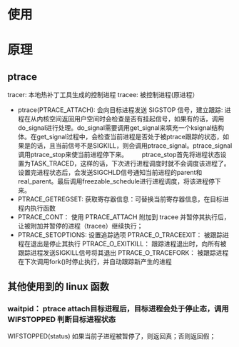 # 使用



# 原理
## ptrace
tracer: 本地热补丁工具生成的控制进程
tracee: 被控制进程(原进程）

- ptrace(PTRACE_ATTACH): 会向目标进程发送 SIGSTOP 信号，建立跟踪:
  进程在从内核空间返回用户空间时会检查是否有挂起信号，如果有的话，调用do_signal进行处理。do_signal需要调用get_signal来填充一个ksignal结构体。在get_signal过程中，会检查当前进程是否处于被ptrace跟踪的状态，如果是的话，且当前信号不是SIGKILL，则会调用ptrace_signal。ptrace_signal调用ptrace_stop来使当前进程停下来。
  ptrace_stop首先将进程状态设置为TASK_TRACED，这样的话，下次进行进程调度时就不会调度该进程了。设置完进程状态后，会发送SIGCHLD信号通知当前进程的parent和real_parent。最后调用freezable_schedule进行进程调度，将该进程停下来。
- PTRACE_GETREGSET: 获取寄存器信息：可替换当前寄存器信息，在目标进程内执行函数
- PTRACE_CONT： 使用 PTRACE_ATTACH 附加到 tracee 并暂停其执行后，让被附加并暂停的进程（tracee）继续执行；
- PTRACE_SETOPTIONS: 设置追踪选项
  PTRACE_O_TRACEEXIT： 被跟踪进程在退出是停止其执行
  PTRACE_O_EXITKILL： 跟踪进程退出时，向所有被跟踪进程发送SIGKILL信号将其退出
  PTRACE_O_TRACEFORK： 被跟踪进程在下次调用fork()时停止执行，并自动跟踪新产生的进程
## 其他使用到的 linux 函数
### waitpid： ptrace attach目标进程后，目标进程会处于停止态，调用 WIFSTOPPED 判断目标进程状态
  WIFSTOPPED(status)	如果当前子进程被暂停了，则返回真；否则返回假；

### 
